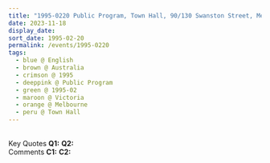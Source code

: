 ```yaml
---
title: "1995-0220 Public Program, Town Hall, 90/130 Swanston Street, Melbourne, Victoria, Australia"
date: 2023-11-18
display_date: 
sort_date: 1995-02-20
permalink: /events/1995-0220
tags:
  - blue @ English
  - brown @ Australia
  - crimson @ 1995
  - deeppink @ Public Program
  - green @ 1995-02
  - maroon @ Victoria
  - orange @ Melbourne
  - peru @ Town Hall
---
```


<br>

<wave-list>
  <list-title color="DarkSeaGreen" width="55">Key Quotes</list-title>
  <list-item color="BlanchedAlmond" width="280"><b>Q1:</b> <i></i></list-item>
  <list-item color="Lavender" width="280"><b>Q2:</b> <i></i></list-item>
</wave-list>

<br>

<wave-list>
  <list-title color="DarkSeaGreen" width="55">Comments</list-title>
  <list-item color="BlanchedAlmond" width="280"><b>C1:</b> <i></i></list-item>
  <list-item color="Lavender" width="280"><b>C2:</b> <i></i></list-item>
</wave-list>